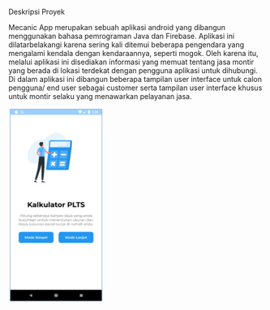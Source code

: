 Deskripsi Proyek

Mecanic App merupakan sebuah aplikasi android yang dibangun menggunakan bahasa pemrograman Java dan Firebase. Aplikasi ini dilatarbelakangi karena sering kali ditemui beberapa pengendara yang mengalami kendala dengan kendaraannya, seperti mogok. Oleh karena itu, melalui aplikasi ini disediakan informasi yang memuat tentang jasa montir yang berada di lokasi terdekat dengan pengguna aplikasi untuk dihubungi. Di dalam aplikasi ini dibangun beberapa tampilan user interface untuk calon pengguna/ end user sebagai customer serta tampilan user interface khusus untuk montir selaku yang menawarkan pelayanan jasa.

![landing-page](screenshot\ure.PNG)
